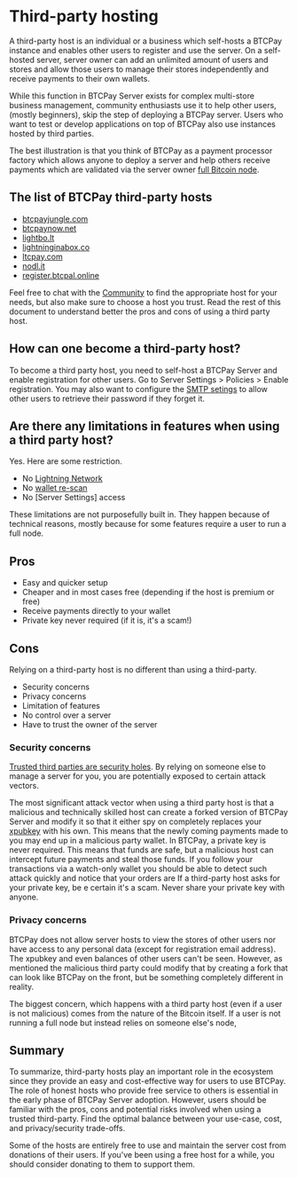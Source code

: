 # Third-party hosting

A third-party host is an individual or a business which self-hosts a BTCPay instance and enables other users to register and use the server. On a self-hosted server, server owner can add an unlimited amount of users and stores and allow those users to manage their stores independently and receive payments to their own wallets. 

While this function in BTCPay Server exists for complex multi-store business management, community enthusiasts use it to help other users, (mostly beginners), skip the step of deploying a BTCPay server. Users who want to test or develop applications on top of BTCPay also use instances hosted by third parties. 

The best illustration is that you think of BTCPay as a payment processor factory which allows anyone to deploy a server and help others receive payments which are validated via the server owner [full Bitcoin node](https://en.bitcoin.it/wiki/Full_node).

## The list of BTCPay third-party hosts

* [btcpayjungle.com](https://btcpayjungle.com)
* [btcpaynow.net](https://btcpaynow.net)
* [lightbo.lt](https://lightbo.lt)
* [lightninginabox.co](https://lightninginabox.co)
* [ltcpay.com](https://ltcpay.com/)
* [nodl.it](https://nodl.it)
* [register.btcpal.online](https://register.btcpal.online)

Feel free to chat with the [Community](Community.md) to find the appropriate host for your needs, but also make sure to choose a host you trust. Read the rest of this document to understand better the pros and cons of using a third party host.

## How can one become a third-party host?
To become a third party host, you need to self-host a BTCPay Server and enable registration for other users. 
Go to Server Settings > Policies > Enable registration. You may also want to configure the [SMTP setings](/FAQ/FAQ-ServerSettings.md#how-to-configure-smtp-settings-in-btcpay) to allow other users to retrieve their password if they forget it.

## Are there any limitations in features when using a third party host?
Yes. Here are some restriction.
* No [Lightning Network](LightningNetwork.md)
* No [wallet re-scan](/FAQ/FAQ-Wallet.md#what-is-wallet-re-scan-in-btcpay)
* No [Server Settings] access

These limitations are not purposefully built in. They happen because of technical reasons, mostly because for some features require a user to run a full node.

## Pros
* Easy and quicker setup
* Cheaper and in most cases free (depending if the host is premium or free)
* Receive payments directly to your wallet
* Private key never required (if it is, it's a scam!)

## Cons
Relying on a third-party host is no different than using a third-party.
* Security concerns
* Privacy concerns
* Limitation of features
* No control over a server
* Have to trust the owner of the server

### Security concerns
[Trusted third parties are security holes](https://nakamotoinstitute.org/trusted-third-parties/#selection-7.6-6.2). By relying on someone else to manage a server for you, you are potentially exposed to certain attack vectors.

The most significant attack vector when using a third party host is that a malicious and technically skilled host can create a forked version of BTCPay Server and modify it so that it either spy on completely replaces your [xpubkey](https://en.bitcoin.it/wiki/Deterministic_wallet_tools#Risks_of_Sharing_an_Extended_Public_Key_.28xpub.29) with his own. This means that the newly coming payments made to you may end up in a malicious party wallet. In BTCPay, a private key is never required. This means that funds are safe, but a malicious host can intercept future payments and steal those funds. If you follow your transactions via a watch-only wallet you should be able to detect such attack quickly and notice that your orders are If a third-party host asks for your private key, be e certain it's a scam. Never share your private key with anyone. 

### Privacy concerns
BTCPay does not allow server hosts to view the stores of other users nor have access to any personal data (except for registration email address). The xpubkey and even balances of other users can't be seen. However, as mentioned the malicious third party could modify that by creating a fork that can look like BTCPay on the front, but be something completely different in reality.

The biggest concern, which happens with a third party host (even if a user is not malicious) comes from the nature of the Bitcoin itself. If a user is not running a full node but instead relies on someone else's node, 

## Summary
To summarize, third-party hosts play an important role in the ecosystem since they provide an easy and cost-effective way for users to use BTCPay. The role of honest hosts who provide free service to others is essential in the early phase of BTCPay Server adoption. However, users should be familiar with the pros, cons and potential risks involved when using a trusted third-party. Find the optimal balance between your use-case, cost, and privacy/security trade-offs.

Some of the hosts are entirely free to use and maintain the server cost from donations of their users. If you've been using a free host for a while, you should consider donating to them to support them.
